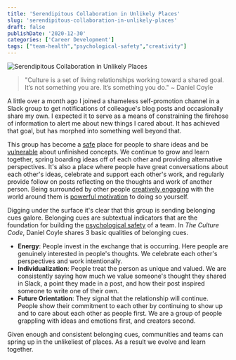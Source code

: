 ```yaml
---
title: 'Serendipitous Collaboration in Unlikely Places'
slug: 'serendipitous-collaboration-in-unlikely-places'
draft: false
publishDate: '2020-12-30'
categories: ['Career Development']
tags: ["team-health","psychological-safety","creativity"]
---
```

![Serendipitous Collaboration in Unlikely Places](images/lego-minifigs-looking-away.jpg#center)

> "Culture is a set of living relationships working toward a shared goal. It’s not something you are. It’s something you do." ~ Daniel Coyle

A little over a month ago I joined a shameless self-promotion channel in a Slack group to get notifications of colleague's blog posts and occasionally share my own. I expected it to serve as a means of constraining the firehose of information to alert me about new things I cared about. It has achieved that goal, but has morphed into something well beyond that.

This group has become a [safe](/blog/2020/12/07/the-importance-of-creating-psychological-safety) place for people to share ideas and be [vulnerable](/blog/2020/12/11/what-mistakes-did-you-make-this-sprint) about unfinished concepts. We continue to grow and learn together, spring boarding ideas off of each other and providing alternative perspectives. It's also a place where people have great conversations about each other's ideas, celebrate and support each other's work, and regularly provide follow on posts reflecting on the thoughts and work of another person. Being surrounded by other people [creatively engaging](/blog/2020/12/01/giving-ourselves-space-to-create) with the world around them is [powerful motivation](/blog/2020/12/23/community-influence-when-building-a-habit) to doing so yourself.

Digging under the surface it's clear that this group is sending belonging cues galore. Belonging cues are subtextual indicators that are the foundation for building the [psychological safety](/blog/2020/12/07/the-importance-of-creating-psychological-safety) of a team. In _The Culture Code_, Daniel Coyle shares 3 basic qualities of belonging cues.

* **Energy**: People invest in the exchange that is occurring. Here people are genuinely interested in people's thoughts. We celebrate each other's perspectives and work intentionally.
* **Individualization**: People treat the person as unique and valued. We are consistently saying how much we value someone's thought they shared in Slack, a point they made in a post, and how their post inspired someone to write one of their own.
* **Future Orientation**: They signal that the relationship will continue. People show their commitment to each other by continuing to show up and to care about each other as people first. We are a group of people grappling with ideas and emotions first, and creators second.

Given enough and consistent belonging cues, communities and teams can spring up in the unlikeliest of places. As a result we evolve and learn together.
